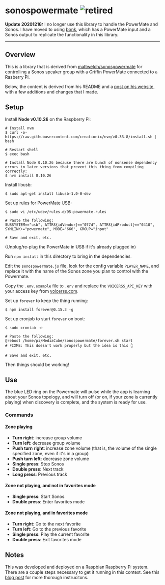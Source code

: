 # sonospowermate ![retired](https://img.shields.io/badge/-retired-lightgreygi)

**Update 20201218:** I no longer use this library to handle the PowerMate and Sonos. I have moved to using [bonk](../bonk), which has a PowerMate input and a Sonos output to replicate the functionality in this library.

---

## Overview

This is a library that is derived from [mattwelch/sonospowermate](https://github.com/mattwelch/sonospowermate) for controlling a Sonos speaker group with a Griffin PowerMate connected to a Rasberry Pi.

Below, the content is derived from his README and a [post on his website](https://mattwelch.io/controlling-a-sonos-with-the-griffin-powermate/), with a few additions and changes that I made.

## Setup

Install **Node v0.10.26** on the Raspberry Pi:

```shell
# Install nvm
$ curl -o- https://raw.githubusercontent.com/creationix/nvm/v0.33.8/install.sh | bash

# Restart shell
$ exec bash

# Install Node 0.10.26 because there are bunch of nonsense dependency errors in later versions that prevent this thing from compiling correctly:
$ nvm install 0.10.26
```

Install libusb:

```shell
$ sudo apt-get install libusb-1.0-0-dev
```

Set up rules for PowerMate USB:

```shell
$ sudo vi /etc/udev/rules.d/95-powermate.rules

# Paste the following:
SUBSYSTEM=="usb", ATTRS{idVendor}=="077d", ATTRS{idProduct}=="0410", SYMLINK+="powermate", MODE="660", GROUP="input"

# Save and exit, etc.
```

(Unplug/re-plug the PowerMate in USB if it's already plugged in)

Run `npm install` in this directory to bring in the dependencies.

Edit the `sonospowermate.js` file, look for the config variable `PLAYER_NAME`, and replace it with the name of the Sonos zone you plan to control with the Powermate.

Copy the `.env.example` file to `.env` and replace the `VOICERSS_API_KEY` with your access key from [voicerss.com](http://www.voicerss.org/login.aspx).

Set up `forever` to keep the thing running:

```shell
$ npm install forever@0.15.3 -g
```

Set up cronjob to start `forever` on boot:

```shell
$ sudo crontab -e

# Paste the following:
@reboot /home/pi/MediaCube/sonospowermate/forever.sh start
# FIXME: This doesn't work properly but the idea is this 👆

# Save and exit, etc.
```

Then things should be working!

## Use

The blue LED ring on the Powermate will pulse while the app is learning about your Sonos topology, and will turn off (or on, if your zone is currently playing) when discovery is complete, and the system is ready for use.

### Commands

#### Zone playing

- **Turn right**: increase group volume
- **Turn left**: decrease group volume
- **Push turn right**: increase zone volume (that is, the volume of the single specified zone, even if it's in a group)
- **Push turn left**: decrease zone volume
- **Single press**: Stop Sonos
- **Double press**: Next track
- **Long press**: Previous track

#### Zone not playing, and not in favorites mode

- **Single press**: Start Sonos
- **Double press**: Enter favorites mode

#### Zone not playing, and in favorites mode

- **Turn right**: Go to the next favorite
- **Turn left**: Go to the previous favorite
- **Single press**: Play the current favorite
- **Double press**: Exit favorites mode

## Notes

This was developed and deployed on a Raspbian Raspberry Pi system. There are a couple steps necessary to get it running in this context. See this [blog post](http://mattwel.ch/controlling-a-sonos-with-the-griffin-powermate "PowerMate and Sonos") for more thorough instrucitons.
